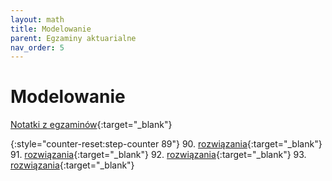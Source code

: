 ```yaml
---
layout: math
title: Modelowanie
parent: Egzaminy aktuarialne
nav_order: 5
---
```


# Modelowanie

[Notatki z egzaminów](../modelowanie/notatki.html){:target="_blank"}

{:style="counter-reset:step-counter 89"}
90. [rozwiązania](pdfs_modelowanie/Egzamin_090.pdf){:target="_blank"}
91. [rozwiązania](pdfs_modelowanie/Egzamin_091.pdf){:target="_blank"}
92. [rozwiązania](pdfs_modelowanie/Egzamin_092.pdf){:target="_blank"}
93. [rozwiązania](pdfs_modelowanie/Egzamin_093.pdf){:target="_blank"}